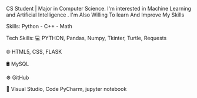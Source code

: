 CS Student | Major in Computer Science. I'm interested in Machine Learning and Artificial Intelligence . I'm Also Willing To learn And Improve My Skills

Skills: Python - C++ - Math

Tech Skills:
💻   PYTHON, Pandas, Numpy, Tkinter, Turtle, Requests

🌐   HTML5, CSS, FLASK 

🛢   MySQL

⚙️  GitHub

🔧  Visual Studio, Code PyCharm, jupyter notebook 
